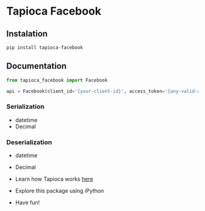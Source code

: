 # Tapioca Facebook

## Instalation
```
pip install tapioca-facebook
```

## Documentation
``` python
from tapioca_facebook import Facebook

api = Facebook(client_id='{your-client-id}', access_token='{any-valid-access-token}')
```

### Serialization
- datetime
- Decimal

### Deserialization
- datetime
- Decimal

- Learn how Tapioca works [here](http://tapioca-wrapper.readthedocs.org/en/stable/quickstart.html)
- Explore this package using iPython
- Have fun!
